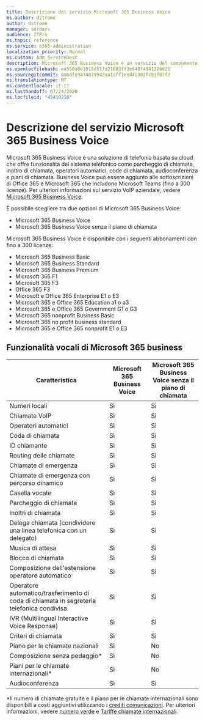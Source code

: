 ```yaml
---
title: Descrizione del servizio Microsoft 365 Business Voice
ms.author: dstrome
author: dstrome
manager: serdars
audience: ITPro
ms.topic: reference
ms.service: o365-administration
localization_priority: Normal
ms.custom: Adm_ServiceDesc
description: Microsoft 365 Business Voice è un servizio del componente aggiuntivo che consente di utilizzare Microsoft teams per le chiamate telefoniche. Questo combina sistema telefonico, piano per le chiamate nazionali, SMS e audioconferenza.
ms.openlocfilehash: ea550a8e1815d517d21603ff3e648f4841226d21
ms.sourcegitcommit: 8a6dfe9474079943aa1cff1eed4c302fc81f07f7
ms.translationtype: MT
ms.contentlocale: it-IT
ms.lasthandoff: 07/24/2020
ms.locfileid: "45410210"
---
```

# <a name="microsoft-365-business-voice-service-description"></a>Descrizione del servizio Microsoft 365 Business Voice

Microsoft 365 Business Voice è una soluzione di telefonia basata su cloud che offre funzionalità del sistema telefonico come parcheggio di chiamata, inoltro di chiamata, operatori automatici, code di chiamata, audioconferenza e piani di chiamata. Business Voice può essere aggiunto alle sottoscrizioni di Office 365 e Microsoft 365 che includono Microsoft Teams (fino a 300 licenze). Per ulteriori informazioni sul servizio VoIP aziendale, vedere [Microsoft 365 Business Voice](https://docs.microsoft.com/MicrosoftTeams/business-voice/whats-business-voice).

È possibile scegliere tra due opzioni di Microsoft 365 Business Voice:

- Microsoft 365 Business Voice
- Microsoft 365 Business Voice senza il piano di chiamata

Microsoft 365 Business Voice è disponibile con i seguenti abbonamenti con fino a 300 licenze:

- Microsoft 365 Business Basic
- Microsoft 365 Business Standard
- Microsoft 365 Business Premium
- Microsoft 365 F1
- Microsoft 365 F3
- Office 365 F3
- Microsoft e Office 365 Enterprise E1 o E3
- Microsoft 365 e Office 365 Education a1 o a3
- Microsoft 365 e Office 365 Government G1 o G3
- Microsoft 365 nonprofit Business Basic
- Microsoft 365 no profit business standard
- Microsoft 365 e Office 365 nonprofit E1 o E3

## <a name="microsoft-365-business-voice-features"></a>Funzionalità vocali di Microsoft 365 business

| **Caratteristica**                                            | **Microsoft 365 Business Voice** | **Microsoft 365 Business Voice senza il piano di chiamata** |
|--------------------------------------------------------|----------------------------------|-------------------------------------------------------|
| Numeri locali                                          | Sì                              | Sì                                                   |
| Chiamate VoIP                                           | Sì                              | Sì                                                   |
| Operatori automatici                                        | Sì                              | Sì                                                   |
| Coda di chiamata                                             | Sì                              | Sì                                                   |
| ID chiamante                                              | Sì                              | Sì                                                   |
| Routing delle chiamate                                           | Sì                              | Sì                                                   |
| Chiamate di emergenza                                      | Sì                              | Sì                                                   |
| Chiamate di emergenza con percorso dinamico                | Sì                              | Sì                                                   |
| Casella vocale                                             | Sì                              | Sì                                                   |
| Parcheggio di chiamata                                              | Sì                              | Sì                                                   |
| Inoltri di chiamata                                        | Sì                              | Sì                                                   |
| Delega chiamata (condividere una linea telefonica con un delegato)   | Sì                              | Sì                                                   |
| Musica di attesa                                          | Sì                              | Sì                                                   |
| Blocco di chiamata                                             | Sì                              | Sì                                                   |
| Composizione dell'estensione operatore automatico                       | Sì                              | Sì                                                   |
| Operatore automatico/trasferimento di coda di chiamata in segreteria telefonica condivisa | Sì                              | Sì                                                   |
| IVR (Multilingual Interactive Voice Response)          | Sì                              | Sì                                                   |
| Criteri di chiamata                                         | Sì                              | Sì                                                   |
| Piano per le chiamate nazionali                                  | Sì                              | No                                                    |
| Composizione senza pedaggio\*                                    | Sì                              | No                                                    |
| Piani per le chiamate internazionali\*                           | Sì                              | No                                                    |
| Audioconferenza                                     | Sì                              | Sì                                                   |
 
\*Il numero di chiamate gratuite e il piano per le chiamate internazionali sono disponibili a costi aggiuntivi utilizzando i [crediti comunicazioni](https://docs.microsoft.com/microsoftteams/what-are-communications-credits). Per ulteriori informazioni, vedere [numero verde](https://docs.microsoft.com/microsoftteams/toll-free-dialing-limitations-and-restrictions) e [Tariffe chiamate internazionali](https://www.microsoft.com/microsoft-365/microsoft-teams/voice-calling?rtc=1#ow-download-rates).
